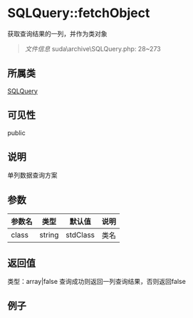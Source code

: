 # SQLQuery::fetchObject
获取查询结果的一列，并作为类对象
> *文件信息* suda\archive\SQLQuery.php: 28~273
## 所属类 

[SQLQuery](../SQLQuery.md)

## 可见性

  public  
## 说明

单列数据查询方案


## 参数

 
| 参数名 | 类型 | 默认值 | 说明 |
|--------|-----|-------|-------|
 | class |  string | stdClass |  类名 |
## 返回值
 
类型：array|false
 查询成功则返回一列查询结果，否则返回false
## 例子